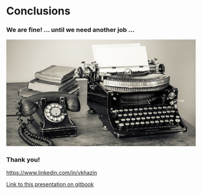 # Conclusions

### We are fine! ... until we need another job ...

![](./media/WeAreFine.jpg)

### Thank you!
https://www.linkedin.com/in/vkhazin

[Link to this presentation on gitbook](https://courseware.gitbook.io/microservices-enterprise/)